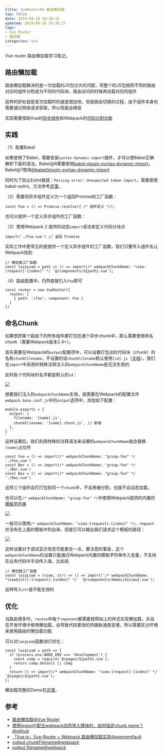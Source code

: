 ```yaml
---
title: VueRouter04 路由懒加载
top: false
date: 2019-09-18 19:30:15
updated: 2019-09-18 19:30:17
tags:
- Vue Router
- 懒加载
categories: Vue
---
```


Vue router 路由懒加载学习笔记。

<!-- more -->

## 路由懒加载

路由懒加载解决的是一次加载的JS包过大的问题，将整个的JS包按照不同的路由对应的组件分割成为不同的代码块，路由访问的时候再加载对应的组件

这样的好处就是首次加载时的速度很加快，但是路由切换的过程，由于组件本身也需要通过网络请求获取，所以性能会降低

实现需要借助Vue的[异步组件](https://cn.vuejs.org/v2/guide/components-dynamic-async.html#%E5%BC%82%E6%AD%A5%E7%BB%84%E4%BB%B6)和Webpack的[代码分割功能](https://webpack.docschina.org/guides/code-splitting/)

## 实践

（1）配置Babel

如果使用了Babel，需要安装`syntax-dynamic-import`插件，才可以使Babel正确解析下面的语法。Babel@6需要使用[babel-plugin-syntax-dynamic-import](https://www.npmjs.com/package/babel-plugin-syntax-dynamic-import)，Babel@7使用[@babel/plugin-syntax-dynamic-import](https://babeljs.io/docs/en/babel-plugin-syntax-dynamic-import)

同时为了防止Eslint报错：`Parsing error: Unexpected token import`，需要使用babel-eslint，方法参考[这里](https://stackoverflow.com/questions/47815775/dynamic-imports-for-code-splitting-cause-eslint-parsing-error-import)。


（2）需要将异步组件定义为一个返回Promise的工厂函数：

```JS
const Foo = () => Promise.resolve({ /* 组件定义 */);
```

也可以提供一个定义异步组件的工厂函数：


（3）使用Webpack 2 提供的动态`import`语法来定义代码分块点

```JS
import('./Foo.vue') // 返回 Promise
```

实际工作中更常见的是提供一个定义异步组件的工厂函数，我们只要传入组件名让Webpack找到

```JS
// 懒加载工厂函数
const lazyLoad = path => () => import(/* webpackChunkName: "view-[request]-[index]" */ `@/components/${path}.vue`);
```


（4）路由配置中，仍然直接引入`Foo`即可

```JS
const router = new VueRouter({
  routes: [
    { path: '/foo', component: Foo }
  ]
})
```

## 命名Chunk

如果想把某个路由下的所有组件都打包在通个异步chunk中，那么需要使用命名chunk（需要Webpack版本2.4+）。

首先需要在Webpack的`output`配置项中，可以设置打包出的代码块（chunk）的名称`chunkFilename`，不设置的话`chunkFilename`默认使用`[id].js`（[文档](https://webpack.docschina.org/configuration/output/#output-chunkfilename)），我们在`import`中采用的特殊注释注入的`webpackChunkName`是无法生效的

此时各个代码块的名字都是默认的`id`：

![](https://imgconvert.csdnimg.cn/aHR0cDovL2ltYWdlLm9sZHpob3UuY24vRmhjck5KaUNfNW5Bb0VmZVVJZm1tUDZrNUpBaw?x-oss-process=image/format,png)

想要我们注入的`webpackChunkName`生效，就需要在Webpack的配置文件`webpack.base.conf.js`中的`output`选项中，添加如下配置：

```JS
module.exports = {
  output: {
    filename: '[name].js', 
    chunkFilename: '[name].chunk.js', // 新增
  },
}
```
这样设置后，我们利用特殊的注释语法来设置的`webpackChunkName`就会替换`[name]`占位符

```JS
const Foo = () => import(/* webpackChunkName: "group-foo" */ './Foo.vue')
const Bar = () => import(/* webpackChunkName: "group-foo" */ './Bar.vue')
const Baz = () => import(/* webpackChunkName: "group-foo" */ './Baz.vue')
```

这样三个组件会打打包到同一个`chunk`中，不会再被分割，也就不会动态加载。

也可以在`/* webpackChunkName: "group-foo" */`中使用Webpack提供的内置的[模板字符串](https://webpack.docschina.org/configuration/output/#output-filename)

![](https://imgconvert.csdnimg.cn/aHR0cDovL2ltYWdlLm9sZHpob3UuY24vRm15MXRvenVORkxmMWZQVWVlQkZpUWtDWDJDTw?x-oss-process=image/format,png)

一般可以使用`/* webpackChunkName: "view-[request]-[index]" */`，`request`并没有在上面的模板中列出来，但是它可以输出我们请求这个模板的路径：

![](https://imgconvert.csdnimg.cn/aHR0cDovL2ltYWdlLm9sZHpob3UuY24vRmhiTmxzcV81VkFDNGVVQ0VaNDh3WFlwa0pUMA?x-oss-process=image/format,png)

这样设置对于调试显示信息可能更全一点，要注意的事是，这个`webpackChunkName`的设置只能通过Webpack内置的模板字符串传入变量，不支持在业务代码中手动传入值，比如说

```JS
// 懒加载工厂函数
const lazyLoad = (view, str) => () => import(`/* webpackChunkName: "view${str}-[request]-[index]" */` `@/components/demos/${view}.vue`);
```

这样传入`str`是不能生效的

## 优化

当路由增多时，`routes`中每个`cmponent`都需要按照如上的样式实现懒加载，并且在开发环境中使用懒加载，会导致代码更改的热跟新速度变慢，所以需要区分环境来使用路由的懒加载功能

可以对`lazyLoad`函数进行优化：

```JS
const lazyLoad = path => {
  if (process.env.NODE_ENV === 'development') {
    const comp = require(`@/pages/${path}.vue`);
    return comp.default || comp
  }
  return () => import(/* webpackChunkName: "view-[request]-[index]" */ `@/pages/${path}.vue`);
};
```

懒加载完整的Demo在[这里](https://github.com/duola8789/vue-cli-learning/tree/feat-lazyLoad)。

## 参考
- [路由懒加载@Vue Router](https://router.vuejs.org/zh/guide/advanced/lazy-loading.html)
- [使用import()配合webpack动态导入模块时，如何指定chunk name？@github](https://note.youdao.com/)
- [「Vue.js」Vue-Router + Webpack 路由懒加载实现@segmentfault](https://segmentfault.com/a/1190000015904599)
- [output.chunkFilename@webpack](https://webpack.docschina.org/configuration/output/#output-chunkfilename)
- [output.filename@webpack](https://webpack.docschina.org/configuration/output/#output-filename)
